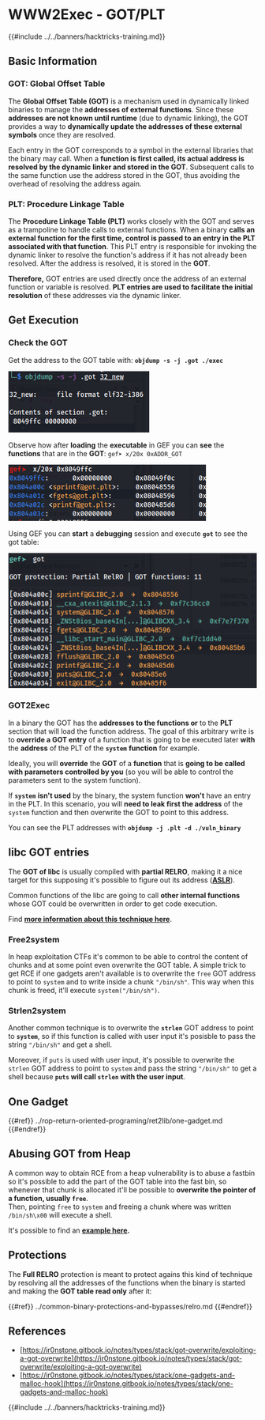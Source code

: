 # WWW2Exec - GOT/PLT

{{#include ../../banners/hacktricks-training.md}}

## **Basic Information**

### **GOT: Global Offset Table**

The **Global Offset Table (GOT)** is a mechanism used in dynamically linked binaries to manage the **addresses of external functions**. Since these **addresses are not known until runtime** (due to dynamic linking), the GOT provides a way to **dynamically update the addresses of these external symbols** once they are resolved.

Each entry in the GOT corresponds to a symbol in the external libraries that the binary may call. When a **function is first called, its actual address is resolved by the dynamic linker and stored in the GOT**. Subsequent calls to the same function use the address stored in the GOT, thus avoiding the overhead of resolving the address again.

### **PLT: Procedure Linkage Table**

The **Procedure Linkage Table (PLT)** works closely with the GOT and serves as a trampoline to handle calls to external functions. When a binary **calls an external function for the first time, control is passed to an entry in the PLT associated with that function**. This PLT entry is responsible for invoking the dynamic linker to resolve the function's address if it has not already been resolved. After the address is resolved, it is stored in the **GOT**.

**Therefore,** GOT entries are used directly once the address of an external function or variable is resolved. **PLT entries are used to facilitate the initial resolution** of these addresses via the dynamic linker.

## Get Execution

### Check the GOT

Get the address to the GOT table with: **`objdump -s -j .got ./exec`**

![](<../../images/image (121).png>)

Observe how after **loading** the **executable** in GEF you can **see** the **functions** that are in the **GOT**: `gef➤ x/20x 0xADDR_GOT`

![](<../../images/image (620) (1) (1) (1) (1) (1) (1) (1) (1) (1) (1) (1) (1) (1) (1) (1) (1) (1) (1) (1) (1) (1) (1) (1) (1) (1) (1) (1) (1) (1) (1) (1) (2) (2) (2).png>)

Using GEF you can **start** a **debugging** session and execute **`got`** to see the got table:

![](<../../images/image (496).png>)

### GOT2Exec

In a binary the GOT has the **addresses to the functions or** to the **PLT** section that will load the function address. The goal of this arbitrary write is to **override a GOT entry** of a function that is going to be executed later **with** the **address** of the PLT of the **`system`** **function** for example.

Ideally, you will **override** the **GOT** of a **function** that is **going to be called with parameters controlled by you** (so you will be able to control the parameters sent to the system function).

If **`system`** **isn't used** by the binary, the system function **won't** have an entry in the PLT. In this scenario, you will **need to leak first the address** of the `system` function and then overwrite the GOT to point to this address.

You can see the PLT addresses with **`objdump -j .plt -d ./vuln_binary`**

## libc GOT entries

The **GOT of libc** is usually compiled with **partial RELRO**, making it a nice target for this supposing it's possible to figure out its address ([**ASLR**](../common-binary-protections-and-bypasses/aslr/)).

Common functions of the libc are going to call **other internal functions** whose GOT could be overwritten in order to get code execution.

Find [**more information about this technique here**](https://github.com/nobodyisnobody/docs/blob/main/code.execution.on.last.libc/README.md#1---targetting-libc-got-entries).

### **Free2system**

In heap exploitation CTFs it's common to be able to control the content of chunks and at some point even overwrite the GOT table. A simple trick to get RCE if one gadgets aren't available is to overwrite the `free` GOT address to point to `system` and to write inside a chunk `"/bin/sh"`. This way when this chunk is freed, it'll execute `system("/bin/sh")`.

### **Strlen2system**

Another common technique is to overwrite the **`strlen`** GOT address to point to **`system`**, so if this function is called with user input it's posisble to pass the string `"/bin/sh"` and get a shell.

Moreover, if `puts` is used with user input, it's possible to overwrite the `strlen` GOT address to point to `system` and pass the string `"/bin/sh"` to get a shell because **`puts` will call `strlen` with the user input**.

## **One Gadget**

{{#ref}}
../rop-return-oriented-programing/ret2lib/one-gadget.md
{{#endref}}

## **Abusing GOT from Heap**

A common way to obtain RCE from a heap vulnerability is to abuse a fastbin so it's possible to add the part of the GOT table into the fast bin, so whenever that chunk is allocated it'll be possible to **overwrite the pointer of a function, usually `free`**.\
Then, pointing `free` to `system` and freeing a chunk where was written `/bin/sh\x00` will execute a shell.

It's possible to find an [**example here**](https://ctf-wiki.mahaloz.re/pwn/linux/glibc-heap/chunk_extend_overlapping/#hitcon-trainging-lab13)**.**

## **Protections**

The **Full RELRO** protection is meant to protect agains this kind of technique by resolving all the addresses of the functions when the binary is started and making the **GOT table read only** after it:

{{#ref}}
../common-binary-protections-and-bypasses/relro.md
{{#endref}}

## References

- [https://ir0nstone.gitbook.io/notes/types/stack/got-overwrite/exploiting-a-got-overwrite](https://ir0nstone.gitbook.io/notes/types/stack/got-overwrite/exploiting-a-got-overwrite)
- [https://ir0nstone.gitbook.io/notes/types/stack/one-gadgets-and-malloc-hook](https://ir0nstone.gitbook.io/notes/types/stack/one-gadgets-and-malloc-hook)

{{#include ../../banners/hacktricks-training.md}}



